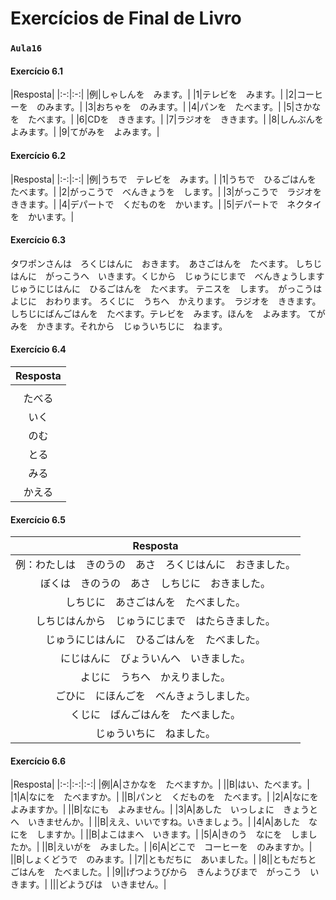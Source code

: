 # Exercícios de Final de Livro

### `Aula16`

#### Exercício 6.1

|Resposta|
|:-:|:-:|
|例|しゃしんを　みます。|
|1|テレビを　みます。|
|2|コーヒーを　のみます。|
|3|おちゃを　のみます。|
|4|パンを　たべます。|
|5|さかなを　たべます。|
|6|CDを　ききます。|
|7|ラジオを　ききます。|
|8|しんぶんを　よみます。|
|9|てがみを　よみます。|

#### Exercício 6.2

|Resposta|
|:-:|:-:|
|例|うちで　テレビを　みます。|
|1|うちで　ひるごはんを　たべます。|
|2|がっこうで　べんきょうを　します。|
|3|がっこうで　ラジオを　ききます。|
|4|デパートで　くだものを　かいます。|
|5|デパートで　ネクタイを　かいます。|

#### Exercício 6.3

タワポンさんは　ろくじはんに　おきます。　あさごはんを　たべます。
しちじはんに　がっこうへ　いきます。くじから　じゅうにじまで　べんきょうします
じゅうにじはんに　ひるごはんを　たべます。
テニスを　します。　がっこうは　よじに　おわります。
ろくじに　うちへ　かえります。　ラジオを　ききます。
しちじにばんごはんを　たべます。テレビを　みます。ほんを　よみます。
てがみを　かきます。それから　じゅういちじに　ねます。

#### Exercício 6.4

|Resposta|
|:-:|
||~ます|~ません|~ました|~ませんでした|~ましょう|~ませんか|
|たべる|たべます|たべません|たべました|たべませんでした|たべましょう|たべませんか|
|いく|いきます|いきません|いきました|いきましたでした|いきましょう|いきませんか|
|のむ|のみます|のみません|のみました|のみましたでした|のみましょう|のみませんか|
|とる|とります|とりません|とりました|とりませんでした|とりましょう|とりませんか|
|みる|みます|みません|みました|みませんでした|みましょう|みませんか|
|かえる|かえります|かえりません|かえりました|かえりませんでした|かえりましょう|かえりませんか|

#### Exercício 6.5

|Resposta|
|:-:|
|例：わたしは　きのうの　あさ　ろくじはんに　おきました。|
|ぼくは　きのうの　あさ　しちじに　おきました。|
|しちじに　あさごはんを　たべました。|
|しちじはんから　じゅうにじまで　はたらきました。|
|じゅうにじはんに　ひるごはんを　たべました。|
|にじはんに　びょういんへ　いきました。|
|よじに　うちへ　かえりました。|
|ごひに　にほんごを　べんきょうしました。|
|くじに　ばんごはんを　たべました。|
|じゅういちに　ねました。|

#### Exercício 6.6

|Resposta|
|:-:|:-:|:-:|
|例|A|さかなを　たべますか。|
||B|はい、たべます。|
|1|A|なにを　たべますか。|
||B|パンと　くだものを　たべます。|
|2|A|なにを　よみますか。|
||B|なにも　よみません。|
|3|A|あした　いっしょに　きょうとへ　いきませんか。|
||B|ええ、いいですね。いきましょう。|
|4|A|あした　なにを　しますか。|
||B|よこはまへ　いきます。|
|5|A|きのう　なにを　しましたか。|
||B|えいがを　みました。|
|6|A|どこで　コーヒーを　のみますか。|
||B|しょくどうで　のみます。|
|7||ともだちに　あいました。|
|8||ともだちと　ごはんを　たべました。|
|9||げつようびから　きんようびまで　がっこう　いきます。|
|||どようびは　いきません。|
